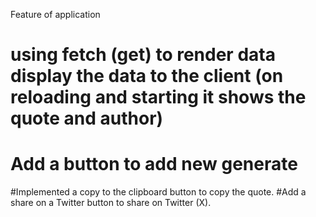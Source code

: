 Feature of application
# using fetch (get) to render data display the data to the client (on reloading and starting it shows the quote and author)
# Add a button to add new generate 
#Implemented a copy to the clipboard button to copy the quote. 
#Add a share on a Twitter button to share on Twitter (X).
